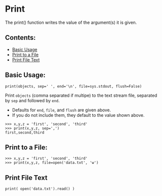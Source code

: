 # Print

The print() function writes the value of the argument(s) it is given.

## Contents:
- [Basic Usage](#basic-usage)
- [Print to a File](#print-to-a-file)
- [Print File Text](#print-file-text)

## Basic Usage: 
```
print(objects, sep=' ', end='\n', file=sys.stdout, flush=False)
```
Print `objects` (comma separated if multipe) to the text stream file, separated by `sep` and followed by `end`. 
- Defaults for `end`, `file`, and `flush` are given above.
- If you do not include them, they default to the value shown above.

```
>>> x,y,z = 'first', 'second', 'third'
>>> print(x,y,z, sep=',')
first,second,third
```

## Print to a File: 
```
>>> x,y,z = 'first', 'second', 'third'
>>> print(x,y,z, file=open('data.txt', 'w')

```

## Print File Text
```
print( open('data.txt').read() )
